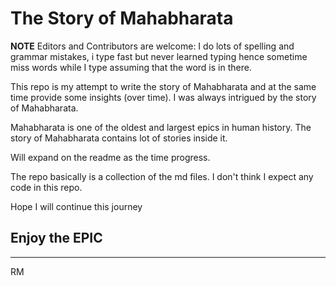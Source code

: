 # The Story of Mahabharata

<b>NOTE</b> Editors and Contributors are welcome: I do lots of spelling and grammar mistakes, i type fast but never learned typing hence sometime miss words while I type assuming that the word is in there. 

This repo is my attempt to write the story of Mahabharata and at the same time provide some insights (over time). I was always intrigued by the story of Mahabharata.

Mahabharata is one of the oldest and largest epics in human history. The story of Mahabharata contains lot of stories inside it.

Will expand on the readme as the time progress.

The repo basically is a collection of the md files. I don't think I expect any code in this repo.

Hope I will continue this journey

## Enjoy the EPIC

---------
RM
